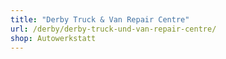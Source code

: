 ```yaml
---
title: "Derby Truck & Van Repair Centre"
url: /derby/derby-truck-und-van-repair-centre/
shop: Autowerkstatt
---
```

